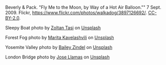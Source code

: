 Beverly & Pack. "Fly Me to the Moon, by Way of a Hot Air Balloon."" 7 Sept. 2009. Flickr, https://www.flickr.com/photos/walkadog/3897126692/. [CC-BY-2.0](https://creativecommons.org/licenses/by/2.0/).

Sleepy Boat photo by <a href="https://unsplash.com/@zoltantasi?utm_source=unsplash&utm_medium=referral&utm_content=creditCopyText">Zoltan Tasi</a> on <a href="https://unsplash.com/collections/XXgP1c3TytQ/landscapes?utm_source=unsplash&utm_medium=referral&utm_content=creditCopyText">Unsplash</a>

Forest Fog photo by <a href="https://unsplash.com/@maritafox?utm_source=unsplash&utm_medium=referral&utm_content=creditCopyText">Marita Kavelashvili</a> on <a href="https://unsplash.com/collections/XXgP1c3TytQ/landscapes?utm_source=unsplash&utm_medium=referral&utm_content=creditCopyText">Unsplash</a>

Yosemite Valley photo by <a href="https://unsplash.com/@baileyzindel?utm_source=unsplash&utm_medium=referral&utm_content=creditCopyText">Bailey Zindel</a> on <a href="https://unsplash.com/collections/XXgP1c3TytQ/landscapes?utm_source=unsplash&utm_medium=referral&utm_content=creditCopyText">Unsplash</a>

London Bridge photo by <a href="https://unsplash.com/@josilito?utm_source=unsplash&utm_medium=referral&utm_content=creditCopyText">Jose Llamas</a> on <a href="https://unsplash.com/collections/XXgP1c3TytQ/landscapes?utm_source=unsplash&utm_medium=referral&utm_content=creditCopyText">Unsplash</a>
